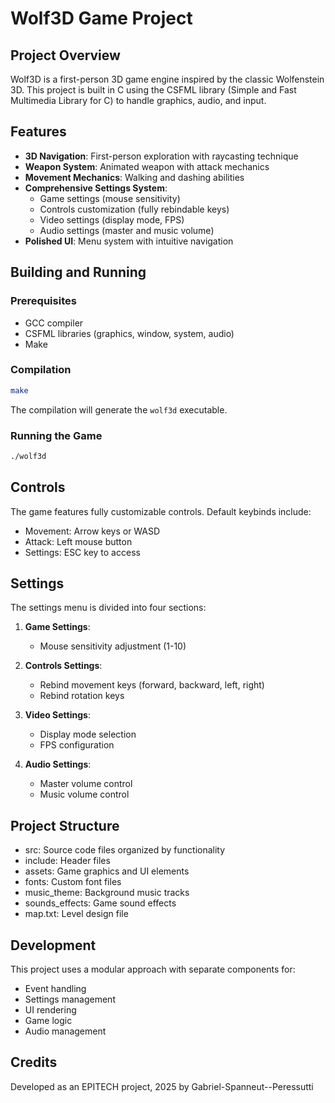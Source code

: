 # Wolf3D Game Project
## Project Overview

Wolf3D is a first-person 3D game engine inspired by the classic Wolfenstein 3D. This project is built in C using the CSFML library (Simple and Fast Multimedia Library for C) to handle graphics, audio, and input.

## Features

- **3D Navigation**: First-person exploration with raycasting technique
- **Weapon System**: Animated weapon with attack mechanics
- **Movement Mechanics**: Walking and dashing abilities
- **Comprehensive Settings System**:
  - Game settings (mouse sensitivity)
  - Controls customization (fully rebindable keys)
  - Video settings (display mode, FPS)
  - Audio settings (master and music volume)
- **Polished UI**: Menu system with intuitive navigation

## Building and Running

### Prerequisites

- GCC compiler
- CSFML libraries (graphics, window, system, audio)
- Make

### Compilation

```bash
make
```

The compilation will generate the `wolf3d` executable.

### Running the Game

```bash
./wolf3d
```

## Controls

The game features fully customizable controls. Default keybinds include:
- Movement: Arrow keys or WASD
- Attack: Left mouse button
- Settings: ESC key to access

## Settings

The settings menu is divided into four sections:

1. **Game Settings**:
   - Mouse sensitivity adjustment (1-10)

2. **Controls Settings**:
   - Rebind movement keys (forward, backward, left, right)
   - Rebind rotation keys

3. **Video Settings**:
   - Display mode selection
   - FPS configuration

4. **Audio Settings**:
   - Master volume control
   - Music volume control

## Project Structure

- src: Source code files organized by functionality
- include: Header files
- assets: Game graphics and UI elements
- fonts: Custom font files
- music_theme: Background music tracks
- sounds_effects: Game sound effects
- map.txt: Level design file

## Development

This project uses a modular approach with separate components for:
- Event handling
- Settings management
- UI rendering
- Game logic
- Audio management

## Credits

Developed as an EPITECH project, 2025 by Gabriel-Spanneut--Peressutti

